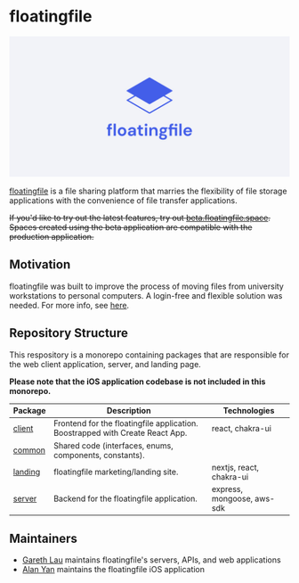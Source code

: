 # floatingfile

![](/.github/assets/banner-white-1200x600.jpg)

[floatingfile](https://floatingfile.space) is a file sharing platform that marries the flexibility of file storage applications with the convenience of file transfer applications.

~~If you'd like to try out the latest features, try out [beta.floatingfile.space](https://beta.floatingfile.space). Spaces created using the beta application are compatible with the production application.~~

## Motivation

floatingfile was built to improve the process of moving files from university workstations to personal computers. A login-free and flexible solution was needed. For more info, see [here](https://floatingfile.space/faq?active=5).

## Repository Structure

This respository is a monorepo containing packages that are responsible for the web client application, server, and landing page.

**Please note that the iOS application codebase is not included in this monorepo.**

| Package       | Description    | Technologies |
| ------------- |-------------| --- |
| [client](/packages/client/)      | Frontend for the floatingfile application. Boostrapped with Create React App.   | react, chakra-ui  |
| [common](/packages/common) | Shared code (interfaces, enums, components, constants). | |
| [landing](/packages/landing) | floatingfile marketing/landing site.  |  nextjs, react, chakra-ui |
| [server](/packages/server) | Backend for the floatingfile application.  |  express, mongoose, aws-sdk   |



## Maintainers

- [Gareth Lau](http://garethlau.me/) maintains floatingfile's servers, APIs, and web applications
- [Alan Yan](https://alanyan.ca) maintains the floatingfile iOS application
